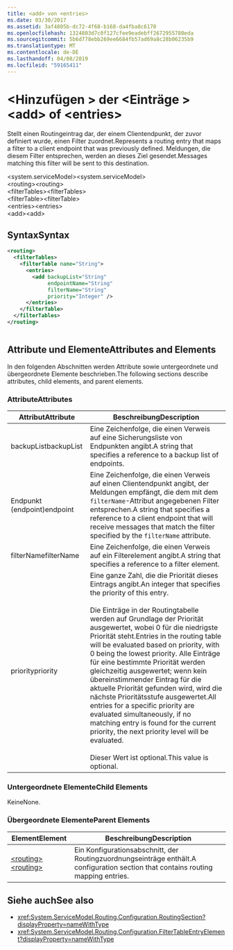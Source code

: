 ```yaml
---
title: <add> von <entries>
ms.date: 03/30/2017
ms.assetid: 3af4805b-dc72-4f68-b168-da4fba8c6170
ms.openlocfilehash: 1324803d7c0f127cfee9eadebff2672955780eda
ms.sourcegitcommit: 5b6d778ebb269ee6684fb57ad69a8c28b06235b9
ms.translationtype: MT
ms.contentlocale: de-DE
ms.lasthandoff: 04/08/2019
ms.locfileid: "59165411"
---
```

# <a name="add-of-entries"></a><span data-ttu-id="c1e96-102">\<Hinzufügen > der \<Einträge ></span><span class="sxs-lookup"><span data-stu-id="c1e96-102">\<add> of \<entries></span></span>
<span data-ttu-id="c1e96-103">Stellt einen Routingeintrag dar, der einem Clientendpunkt, der zuvor definiert wurde, einen Filter zuordnet.</span><span class="sxs-lookup"><span data-stu-id="c1e96-103">Represents a routing entry that maps a filter to a client endpoint that was previously defined.</span></span> <span data-ttu-id="c1e96-104">Meldungen, die diesem Filter entsprechen, werden an dieses Ziel gesendet.</span><span class="sxs-lookup"><span data-stu-id="c1e96-104">Messages matching this filter will be sent to this destination.</span></span>  
  
 <span data-ttu-id="c1e96-105">\<system.serviceModel></span><span class="sxs-lookup"><span data-stu-id="c1e96-105">\<system.serviceModel></span></span>  
<span data-ttu-id="c1e96-106">\<routing></span><span class="sxs-lookup"><span data-stu-id="c1e96-106">\<routing></span></span>  
<span data-ttu-id="c1e96-107">\<filterTables></span><span class="sxs-lookup"><span data-stu-id="c1e96-107">\<filterTables></span></span>  
<span data-ttu-id="c1e96-108">\<filterTable></span><span class="sxs-lookup"><span data-stu-id="c1e96-108">\<filterTable></span></span>  
<span data-ttu-id="c1e96-109">\<entries></span><span class="sxs-lookup"><span data-stu-id="c1e96-109">\<entries></span></span>  
<span data-ttu-id="c1e96-110">\<add></span><span class="sxs-lookup"><span data-stu-id="c1e96-110">\<add></span></span>  
  
## <a name="syntax"></a><span data-ttu-id="c1e96-111">Syntax</span><span class="sxs-lookup"><span data-stu-id="c1e96-111">Syntax</span></span>  
  
```xml  
<routing>
  <filterTables>
    <filterTable name="String">
      <entries>
        <add backupList="String"
             endpointName="String"
             filterName="String"
             priority="Integer" />
      </entries>
    </filterTable>
  </filterTables>
</routing>
```  
  
```csharp  
```  
  
## <a name="attributes-and-elements"></a><span data-ttu-id="c1e96-112">Attribute und Elemente</span><span class="sxs-lookup"><span data-stu-id="c1e96-112">Attributes and Elements</span></span>  
 <span data-ttu-id="c1e96-113">In den folgenden Abschnitten werden Attribute sowie untergeordnete und übergeordnete Elemente beschrieben.</span><span class="sxs-lookup"><span data-stu-id="c1e96-113">The following sections describe attributes, child elements, and parent elements.</span></span>  
  
### <a name="attributes"></a><span data-ttu-id="c1e96-114">Attribute</span><span class="sxs-lookup"><span data-stu-id="c1e96-114">Attributes</span></span>  
  
|<span data-ttu-id="c1e96-115">Attribut</span><span class="sxs-lookup"><span data-stu-id="c1e96-115">Attribute</span></span>|<span data-ttu-id="c1e96-116">Beschreibung</span><span class="sxs-lookup"><span data-stu-id="c1e96-116">Description</span></span>|  
|---------------|-----------------|  
|<span data-ttu-id="c1e96-117">backupList</span><span class="sxs-lookup"><span data-stu-id="c1e96-117">backupList</span></span>|<span data-ttu-id="c1e96-118">Eine Zeichenfolge, die einen Verweis auf eine Sicherungsliste von Endpunkten angibt.</span><span class="sxs-lookup"><span data-stu-id="c1e96-118">A string that specifies a reference to a backup list of endpoints.</span></span>|  
|<span data-ttu-id="c1e96-119">Endpunkt (endpoint)</span><span class="sxs-lookup"><span data-stu-id="c1e96-119">endpoint</span></span>|<span data-ttu-id="c1e96-120">Eine Zeichenfolge, die einen Verweis auf einen Clientendpunkt angibt, der Meldungen empfängt, die dem mit dem `filterName`-Attribut angegebenen Filter entsprechen.</span><span class="sxs-lookup"><span data-stu-id="c1e96-120">A string that specifies a reference to a client endpoint that will receive messages that match the filter specified by the `filterName` attribute.</span></span>|  
|<span data-ttu-id="c1e96-121">filterName</span><span class="sxs-lookup"><span data-stu-id="c1e96-121">filterName</span></span>|<span data-ttu-id="c1e96-122">Eine Zeichenfolge, die einen Verweis auf ein Filterelement angibt.</span><span class="sxs-lookup"><span data-stu-id="c1e96-122">A string that specifies a reference to a filter element.</span></span>|  
|<span data-ttu-id="c1e96-123">priority</span><span class="sxs-lookup"><span data-stu-id="c1e96-123">priority</span></span>|<span data-ttu-id="c1e96-124">Eine ganze Zahl, die die Priorität dieses Eintrags angibt.</span><span class="sxs-lookup"><span data-stu-id="c1e96-124">An integer that specifies the priority of this entry.</span></span><br /><br /> <span data-ttu-id="c1e96-125">Die Einträge in der Routingtabelle werden auf Grundlage der Priorität ausgewertet, wobei 0 für die niedrigste Priorität steht.</span><span class="sxs-lookup"><span data-stu-id="c1e96-125">Entries in the routing table will be evaluated based on priority, with 0 being the lowest priority.</span></span> <span data-ttu-id="c1e96-126">Alle Einträge für eine bestimmte Priorität werden gleichzeitig ausgewertet; wenn kein übereinstimmender Eintrag für die aktuelle Priorität gefunden wird, wird die nächste Prioritätsstufe ausgewertet.</span><span class="sxs-lookup"><span data-stu-id="c1e96-126">All entries for a specific priority are evaluated simultaneously, if no matching entry is found for the current priority, the next priority level will be evaluated.</span></span><br /><br /> <span data-ttu-id="c1e96-127">Dieser Wert ist optional.</span><span class="sxs-lookup"><span data-stu-id="c1e96-127">This value is optional.</span></span>|  
  
### <a name="child-elements"></a><span data-ttu-id="c1e96-128">Untergeordnete Elemente</span><span class="sxs-lookup"><span data-stu-id="c1e96-128">Child Elements</span></span>  
 <span data-ttu-id="c1e96-129">Keine</span><span class="sxs-lookup"><span data-stu-id="c1e96-129">None.</span></span>  
  
### <a name="parent-elements"></a><span data-ttu-id="c1e96-130">Übergeordnete Elemente</span><span class="sxs-lookup"><span data-stu-id="c1e96-130">Parent Elements</span></span>  
  
|<span data-ttu-id="c1e96-131">Element</span><span class="sxs-lookup"><span data-stu-id="c1e96-131">Element</span></span>|<span data-ttu-id="c1e96-132">Beschreibung</span><span class="sxs-lookup"><span data-stu-id="c1e96-132">Description</span></span>|  
|-------------|-----------------|  
|[<span data-ttu-id="c1e96-133">\<routing></span><span class="sxs-lookup"><span data-stu-id="c1e96-133">\<routing></span></span>](../../../../../docs/framework/configure-apps/file-schema/wcf/routing.md)|<span data-ttu-id="c1e96-134">Ein Konfigurationsabschnitt, der Routingzuordnungseinträge enthält.</span><span class="sxs-lookup"><span data-stu-id="c1e96-134">A configuration section that contains routing mapping entries.</span></span>|  
  
## <a name="see-also"></a><span data-ttu-id="c1e96-135">Siehe auch</span><span class="sxs-lookup"><span data-stu-id="c1e96-135">See also</span></span>

- <xref:System.ServiceModel.Routing.Configuration.RoutingSection?displayProperty=nameWithType>
- <xref:System.ServiceModel.Routing.Configuration.FilterTableEntryElement?displayProperty=nameWithType>
